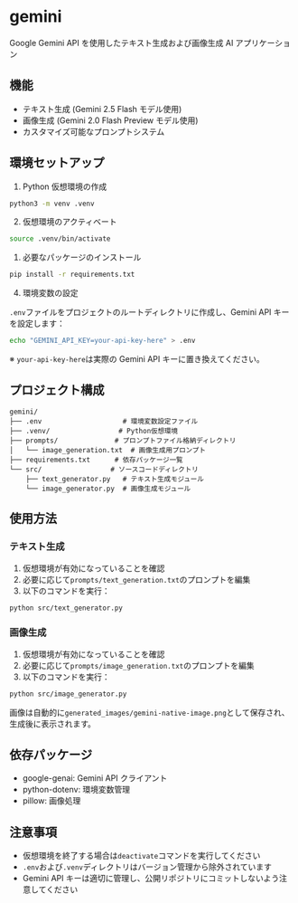 # gemini

Google Gemini API を使用したテキスト生成および画像生成 AI アプリケーション

## 機能

- テキスト生成 (Gemini 2.5 Flash モデル使用)
- 画像生成 (Gemini 2.0 Flash Preview モデル使用)
- カスタマイズ可能なプロンプトシステム

## 環境セットアップ

1. Python 仮想環境の作成

```bash
python3 -m venv .venv
```

2. 仮想環境のアクティベート

```bash
source .venv/bin/activate
```

1. 必要なパッケージのインストール

```bash
pip install -r requirements.txt
```

4. 環境変数の設定

`.env`ファイルをプロジェクトのルートディレクトリに作成し、Gemini API キーを設定します：

```bash
echo "GEMINI_API_KEY=your-api-key-here" > .env
```

※ `your-api-key-here`は実際の Gemini API キーに置き換えてください。

## プロジェクト構成

```
gemini/
├── .env                    # 環境変数設定ファイル
├── .venv/                 # Python仮想環境
├── prompts/              # プロンプトファイル格納ディレクトリ
│   └── image_generation.txt  # 画像生成用プロンプト
├── requirements.txt      # 依存パッケージ一覧
└── src/                 # ソースコードディレクトリ
    ├── text_generator.py   # テキスト生成モジュール
    └── image_generator.py  # 画像生成モジュール
```

## 使用方法

### テキスト生成

1. 仮想環境が有効になっていることを確認
2. 必要に応じて`prompts/text_generation.txt`のプロンプトを編集
3. 以下のコマンドを実行：

```bash
python src/text_generator.py
```

### 画像生成

1. 仮想環境が有効になっていることを確認
2. 必要に応じて`prompts/image_generation.txt`のプロンプトを編集
3. 以下のコマンドを実行：

```bash
python src/image_generator.py
```

画像は自動的に`generated_images/gemini-native-image.png`として保存され、生成後に表示されます。

## 依存パッケージ

- google-genai: Gemini API クライアント
- python-dotenv: 環境変数管理
- pillow: 画像処理

## 注意事項

- 仮想環境を終了する場合は`deactivate`コマンドを実行してください
- `.env`および`.venv`ディレクトリはバージョン管理から除外されています
- Gemini API キーは適切に管理し、公開リポジトリにコミットしないよう注意してください
